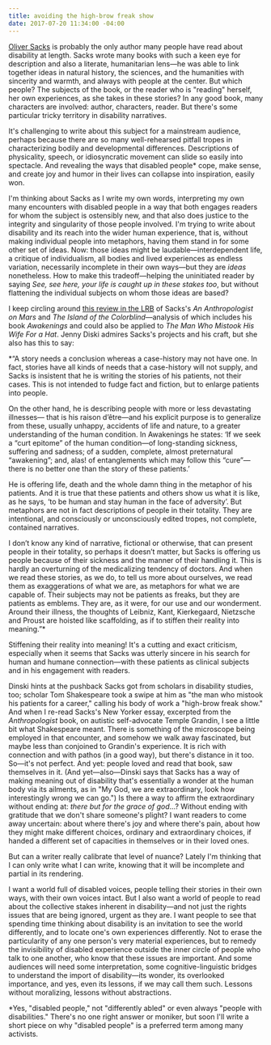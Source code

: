 ```yaml
---
title: avoiding the high-brow freak show
date: 2017-07-20 11:34:00 -04:00
---
```


[Oliver Sacks](http://www.oliversacks.com/) is probably the only author many people have read about disability at length. Sacks wrote many books with such a keen eye for description and also a literate, humanitarian lens—he was able to link together ideas in natural history, the sciences, and the humanities with sincerity and warmth, and always with people at the center. But which people? The subjects of the book, or the reader who is "reading" herself, her own experiences, as she takes in these stories? In any good book, many characters are involved: author, characters, reader. But there's some particular tricky territory in disability narratives.

It's challenging to write about this subject for a mainstream audience, perhaps because there are so many well-rehearsed pitfall tropes in characterizing bodily and developmental differences. Descriptions of physicality, speech, or idiosyncratic movement can slide so easily into spectacle. And revealing the ways that disabled people* cope, make sense, and create joy and humor in their lives can collapse into inspiration, easily won.

I'm thinking about Sacks as I write my own words, interpreting my own many encounters with disabled people in a way that both engages readers for whom the subject is ostensibly new, and that also does justice to the integrity and singularity of those people involved. I'm trying to write about disability and its reach into the wider human experience, that is, without making individual people into metaphors, having them stand in for some other set of ideas. Now: those ideas might be laudable—interdependent life, a critique of individualism, all bodies and lived experiences as endless variation, necessarily incomplete in their own ways—but they are *ideas* nonetheless. How to make this tradeoff—helping the uninitiated reader by saying *See, see here, your life is caught up in these stakes too*, but without flattening the individual subjects on whom those ideas are based?

I keep circling around [this review in the LRB](https://www.lrb.co.uk/v18/n20/jenny-diski/life-death-and-the-whole-damn-thing) of Sacks's *An Anthropologist on Mars* and *The Island of the Colorblind*—analysis of which includes his book *Awakenings* and could also be applied to *The Man Who Mistook His Wife For a Hat*. Jenny Diski admires Sacks's projects and his craft, but she also has this to say:

*“A story needs a conclusion whereas a case-history may not have one. In fact, stories have all kinds of needs that a case-history will not supply, and Sacks is insistent that he is writing the stories of his patients, not their cases. This is not intended to fudge fact and fiction, but to enlarge patients into people. 

On the other hand, he is describing people with more or less devastating illnesses— that is his raison d’être—and his explicit purpose is to generalize from these, usually unhappy, accidents of life and nature, to a greater understanding of the human condition. In Awakenings he states: ‘If we seek a “curt epitome” of the human condition—of long-standing sickness, suffering and sadness; of a sudden, complete, almost preternatural “awakening”; and, alas! of entanglements which may follow this “cure”—there is no better one than the story of these patients.’ 

He is offering life, death and the whole damn thing in the metaphor of his patients. And it is true that these patients and others show us what it is like, as he says, ‘to be human and stay human in the face of adversity’. But metaphors are not in fact descriptions of people in their totality. They are intentional, and consciously or unconsciously edited tropes, not complete, contained narratives. 

I don’t know any kind of narrative, fictional or otherwise, that can present people in their totality, so perhaps it doesn’t matter, but Sacks is offering us people because of their sickness and the manner of their handling it. This is hardly an overturning of the medicalizing tendency of doctors. And when we read these stories, as we do, to tell us more about ourselves, we read them as exaggerations of what we are, as metaphors for what we are capable of. Their subjects may not be patients as freaks, but they are patients as emblems. They are, as it were, for our use and our wonderment. Around their illness, the thoughts of Leibniz, Kant, Kierkegaard, Nietzsche and Proust are hoisted like scaffolding, as if to stiffen their reality into meaning.”*


Stiffening their reality into meaning! It's a cutting and exact criticism, especially when it seems that Sacks was utterly sincere in his search for human and humane connection—with these patients as clinical subjects and in his engagement with readers.

Dinski hints at the pushback Sacks got from scholars in disability studies, too; scholar Tom Shakespeare took a swipe at him as "the man who mistook his patients for a career," calling his body of work a "high-brow freak show." And when I re-read Sacks's New Yorker essay, excerpted from the *Anthropologist* book, on autistic self-advocate Temple Grandin, I see a little bit what Shakespeare meant. There is something of the microscope being employed in that encounter, and somehow we walk away fascinated, but maybe less than conjoined to Grandin's experience. It is rich with connection and with pathos (in a good way), but there's distance in it too. So—it's not perfect. And yet: people loved and read that book, saw themselves in it. (And yet—also—Dinski says that Sacks has a way of making meaning out of disability that's essentially a wonder at the human body via its ailments, as in "My God, we are extraordinary, look how interestingly wrong we can go.") Is there a way to affirm the extraordinary without ending at: *there but for the grace of god*...? Without ending with gratitude that we don't share someone's plight? I want readers to come away uncertain: about where there's joy and where there's pain, about how they might make different choices, ordinary and extraordinary choices, if handed a different set of capacities in themselves or in their loved ones.

But can a writer really calibrate that level of nuance? Lately I'm thinking that I can only write what I can write, knowing that it will be incomplete and partial in its rendering. 

I want a world full of disabled voices, people telling their stories in their own ways, with their own voices intact. But I also want a world of people to read about the collective stakes inherent in disability—and not just the rights issues that are being ignored, urgent as they are. I want people to see that spending time thinking about disability is an invitation to see the world differently, and to locate one's own experiences differently. Not to erase the particularity of any one person's very material experiences, but to remedy the invisibility of disabled experience outside the inner circle of people who talk to one another, who know that these issues are important. And some audiences will need some interpretation, some cognitive-linguistic bridges to understand the import of disability—its wonder, its overlooked importance, and yes, even its lessons, if we may call them such. Lessons without moralizing, lessons without abstractions.

*Yes, "disabled people," not "differently abled" or even always "people with disabilities." There's no one right answer or moniker, but soon I'll write a short piece on why "disabled people" is a preferred term among many activists.